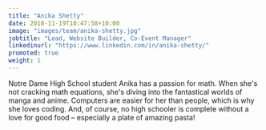 ```yaml
---
title: "Anika Shetty"
date: 2018-11-19T10:47:58+10:00
image: "images/team/anika-shetty.jpg"
jobtitle: "Lead, Website Builder, Co-Event Manager"
linkedinurl: "https://www.linkedin.com/in/anika-shetty/"
promoted: true
weight: 1
---
```


Notre Dame High School student Anika has a passion for math. When she's not cracking math equations, she's diving into the fantastical worlds of manga and anime. Computers are easier for her than people, which is why she loves coding. And, of course, no high schooler is complete without a love for good food – especially a plate of amazing pasta!
